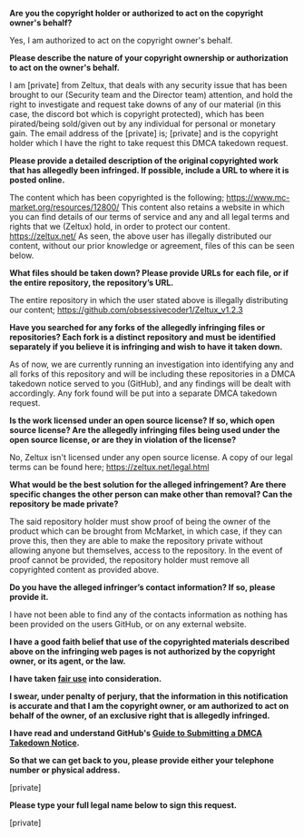 **Are you the copyright holder or authorized to act on the copyright owner's behalf?**

Yes, I am authorized to act on the copyright owner's behalf.

**Please describe the nature of your copyright ownership or authorization to act on the owner's behalf.**

I am [private] from Zeltux, that deals with any security issue that has been brought to our (Security team and the Director team) attention, and hold the right to investigate and request take downs of any of our material (in this case, the discord bot which is copyright protected), which has been pirated/being sold/given out by any individual for personal or monetary gain. The email address of the [private] is; [private] and is the copyright holder which I have the right to take request this DMCA takedown request.

**Please provide a detailed description of the original copyrighted work that has allegedly been infringed. If possible, include a URL to where it is posted online.**

The content which has been copyrighted is the following; https://www.mc-market.org/resources/12800/
This content also retains a website in which you can find details of our terms of service and any and all legal terms and rights that we (Zeltux) hold, in order to protect our content. https://zeltux.net/
As seen, the above user has illegally distributed our content, without our prior knowledge or agreement, files of this can be seen below.

**What files should be taken down? Please provide URLs for each file, or if the entire repository, the repository’s URL.**

The entire repository in which the user stated above is illegally distributing our content; https://github.com/obsessivecoder1/Zeltux_v1.2.3

**Have you searched for any forks of the allegedly infringing files or repositories? Each fork is a distinct repository and must be identified separately if you believe it is infringing and wish to have it taken down.**

As of now, we are currently running an investigation into identifying any and all forks of this repository and will be including these repositories in a DMCA takedown notice served to you (GitHub), and any findings will be dealt with accordingly. Any fork found will be put into a separate DMCA takedown request.

**Is the work licensed under an open source license? If so, which open source license? Are the allegedly infringing files being used under the open source license, or are they in violation of the license?**

No, Zeltux isn't licensed under any open source license. A copy of our legal terms can be found here; https://zeltux.net/legal.html

**What would be the best solution for the alleged infringement? Are there specific changes the other person can make other than removal? Can the repository be made private?**

The said repository holder must show proof of being the owner of the product which can be brought from McMarket, in which case, if they can prove this, then they are able to make the repository private without allowing anyone but themselves, access to the repository. In the event of proof cannot be provided, the repository holder must remove all copyrighted content as provided above.

**Do you have the alleged infringer’s contact information? If so, please provide it.**

I have not been able to find any of the contacts information as nothing has been provided on the users GitHub, or on any external website.

**I have a good faith belief that use of the copyrighted materials described above on the infringing web pages is not authorized by the copyright owner, or its agent, or the law.**

**I have taken <a href="https://www.lumendatabase.org/topics/22">fair use</a> into consideration.**

**I swear, under penalty of perjury, that the information in this notification is accurate and that I am the copyright owner, or am authorized to act on behalf of the owner, of an exclusive right that is allegedly infringed.**

**I have read and understand GitHub's <a href="https://docs.github.com/articles/guide-to-submitting-a-dmca-takedown-notice/">Guide to Submitting a DMCA Takedown Notice</a>.**

**So that we can get back to you, please provide either your telephone number or physical address.**

[private]

**Please type your full legal name below to sign this request.**

[private]
